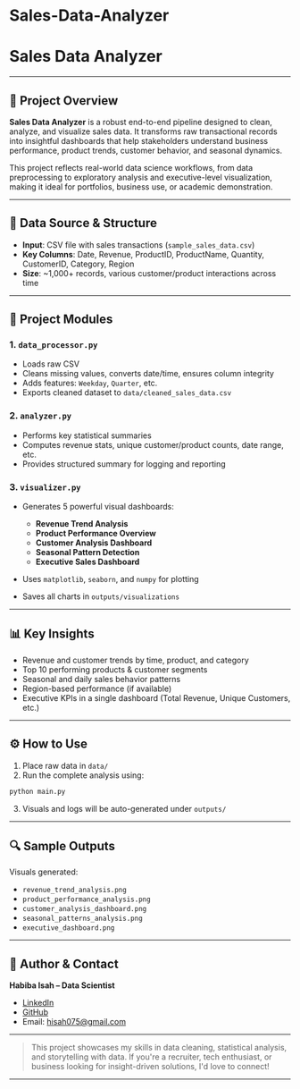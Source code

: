 # Sales-Data-Analyzer
# Sales Data Analyzer

---

## 🚀 Project Overview

**Sales Data Analyzer** is a robust end-to-end pipeline designed to clean, analyze, and visualize sales data. It transforms raw transactional records into insightful dashboards that help stakeholders understand business performance, product trends, customer behavior, and seasonal dynamics.

This project reflects real-world data science workflows, from data preprocessing to exploratory analysis and executive-level visualization, making it ideal for portfolios, business use, or academic demonstration.

---

## 📆 Data Source & Structure

* **Input**: CSV file with sales transactions (`sample_sales_data.csv`)
* **Key Columns**: Date, Revenue, ProductID, ProductName, Quantity, CustomerID, Category, Region
* **Size**: \~1,000+ records, various customer/product interactions across time

---

## 🧰 Project Modules

### 1. `data_processor.py`

* Loads raw CSV
* Cleans missing values, converts date/time, ensures column integrity
* Adds features: `Weekday`, `Quarter`, etc.
* Exports cleaned dataset to `data/cleaned_sales_data.csv`

### 2. `analyzer.py`

* Performs key statistical summaries
* Computes revenue stats, unique customer/product counts, date range, etc.
* Provides structured summary for logging and reporting

### 3. `visualizer.py`

* Generates 5 powerful visual dashboards:

  * **Revenue Trend Analysis**
  * **Product Performance Overview**
  * **Customer Analysis Dashboard**
  * **Seasonal Pattern Detection**
  * **Executive Sales Dashboard**
* Uses `matplotlib`, `seaborn`, and `numpy` for plotting
* Saves all charts in `outputs/visualizations`

---

## 📊 Key Insights

* Revenue and customer trends by time, product, and category
* Top 10 performing products & customer segments
* Seasonal and daily sales behavior patterns
* Region-based performance (if available)
* Executive KPIs in a single dashboard (Total Revenue, Unique Customers, etc.)

---

## ⚙️ How to Use

1. Place raw data in `data/`
2. Run the complete analysis using:

```bash
python main.py
```

3. Visuals and logs will be auto-generated under `outputs/`

---

## 🔍 Sample Outputs

Visuals generated:

* `revenue_trend_analysis.png`
* `product_performance_analysis.png`
* `customer_analysis_dashboard.png`
* `seasonal_patterns_analysis.png`
* `executive_dashboard.png`

---

## 💼 Author & Contact

**Habiba Isah – Data Scientist**

* [LinkedIn](https://www.linkedin.com/in/habiba-isah-6120241a3/)
* [GitHub](https://github.com/bibexaliyy)
* Email: [hisah075@gmail.com](mailto:hisah075@gmail.com)

---

> This project showcases my skills in data cleaning, statistical analysis, and storytelling with data. If you're a recruiter, tech enthusiast, or business looking for insight-driven solutions, I'd love to connect!

---
